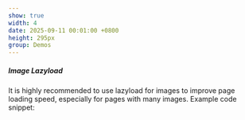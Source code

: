 ```yaml
---
show: true
width: 4
date: 2025-09-11 00:01:00 +0800
height: 295px
group: Demos
---
```


<div>
  <h5 class="card-title">Image Lazyload</h5>
  <p class="card-text">
    It is highly recommended to use lazyload for images to improve page loading speed, especially for pages with many images.
    Example code snippet:
  </p>
</div>



